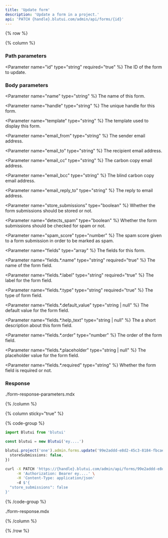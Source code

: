 ```yaml
---
title: 'Update form'
description: 'Update a form in a project.'
api: 'PATCH {handle}.blutui.com/admin/api/forms/{id}'
---
```


{% row %}

{% column %}
### Path parameters

<Parameter name="id" type="string" required="true" %}
The ID of the form to update.
</Parameter>

### Body parameters

<Parameter name="name" type="string" %}
The name of this form.
</Parameter>

<Parameter name="handle" type="string" %}
The unique handle for this form.
</Parameter>

<Parameter name="template" type="string" %}
The template used to display this form.
</Parameter>

<Parameter name="email_from" type="string" %}
The sender email address.
</Parameter>

<Parameter name="email_to" type="string" %}
The recipient email address.
</Parameter>

<Parameter name="email_cc" type="string" %}
The carbon copy email address.
</Parameter>

<Parameter name="email_bcc" type="string" %}
The blind carbon copy email address.
</Parameter>

<Parameter name="email_reply_to" type="string" %}
The reply to email address.
</Parameter>

<Parameter name="store_submissions" type="boolean" %}
Whether the form submissions should be stored or not.
</Parameter>

<Parameter name="detects_spam" type="boolean" %}
Whether the form submissions should be checked for spam or not.
</Parameter>

<Parameter name="spam_score" type="number" %}
The spam score given to a form submission in order to be marked as spam.
</Parameter>

<Parameter name="fields" type="array" %}
The fields for this form.
</Parameter>

<Parameter name="fields.*.name" type="string" required="true" %}
The name of the form field.
</Parameter>

<Parameter name="fields.*.label" type="string" required="true" %}
The label for the form field.
</Parameter>

<Parameter name="fields.*.type" type="string" required="true" %}
The type of form field.
</Parameter>

<Parameter name="fields.*.default_value" type="string | null" %}
The default value for the form field.
</Parameter>

<Parameter name="fields.*.help_text" type="string | null" %}
The a short description about this form field.
</Parameter>

<Parameter name="fields.*.order" type="number" %}
The order of the form field.
</Parameter>

<Parameter name="fields.*.placeholder" type="string | null" %}
The placeholder value for the form field.
</Parameter>

<Parameter name="fields.*.required" type="string" %}
Whether the form field is required or not.
</Parameter>

### Response

<include>./form-response-parameters.mdx</include>

{% /column %}

{% column sticky="true" %}

{% code-group %}

```ts {% process=false filename="Node.js" %}
import Blutui from 'blutui'

const blutui = new Blutui('ey....')

blutui.project('one').admin.forms.update('99e2addd-e8d2-45c3-8184-fbcae8a6cf29', {
  storeSubmissions: false,
})
```

```bash {% process=false filename="cURL" %}
curl -X PATCH 'https://{handle}.blutui.com/admin/api/forms/99e2addd-e8d2-45c3-8184-fbcae8a6cf29' \
     -H 'Authorization: Bearer ey....' \
     -H 'Content-Type: application/json'
     -d $'{
  "store_submissions": false
}'
```

{% /code-group %}

<include>./form-response.mdx</include>

{% /column %}

{% /row %}
